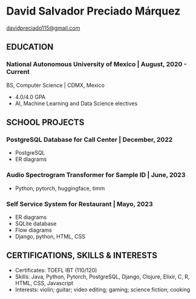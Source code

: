 # ﻿David Salvador Preciado Márquez
davidpreciado115@gmail.com


## EDUCATION
        
### National Autonomous University of Mexico |                                                August, 2020 - Current
BS, Computer Science | CDMX, Mexico
* 4.0/4.0 GPA
* AI, Machine Learning and Data Science electives





## SCHOOL PROJECTS
### PostgreSQL Database for Call Center                             |                               December, 2022
* PostgreSQL
* ER diagrams


### Audio Spectrogram Transformer for Sample ID                            |                                                     June, 2023
* Python, pytorch, huggingface, timm


### Self Service System for Restaurant               |                                                      Mayo, 2023
* ER diagrams
* SQLite database
* Flow diagrams
* Django, python, HTML, CSS




## CERTIFICATIONS, SKILLS & INTERESTS


* Certificates: TOEFL IBT (110/120)
* Skills: Java, Python, Pytorch, PostgreSQL, Django, Clojure, Elixir, C, R, HTML, CSS, Javascript
* Interests: violin; guitar; video editing; gaming; science fiction; cooking
